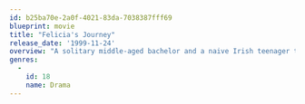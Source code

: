 ```yaml
---
id: b25ba70e-2a0f-4021-83da-7038387fff69
blueprint: movie
title: "Felicia's Journey"
release_date: '1999-11-24'
overview: "A solitary middle-aged bachelor and a naive Irish teenager transform one another's lives to arrive at a place of recognition, redemption and wisdom in Atom Egoyan's adaptation of William Trevor's celebrated 1994 novel. Seventeen and pregnant, Felicia travels to England in search of her lover and is found instead by Joseph Ambrose Hilditch, a helpful catering manager whose kindness masks a serial killer. Hilditch has murdered several young women, but he has no conscious awareness of the crimes; like Felicia, he doesn't see his true self. Felicia's Journey is a story of innocence lost and regained: Felicia awakens to the world's dangers and duplicities; and Hilditch, who grew up lonely and unloved, comes to realize what was taken from him, and what he himself has taken."
genres:
  -
    id: 18
    name: Drama
---
```

